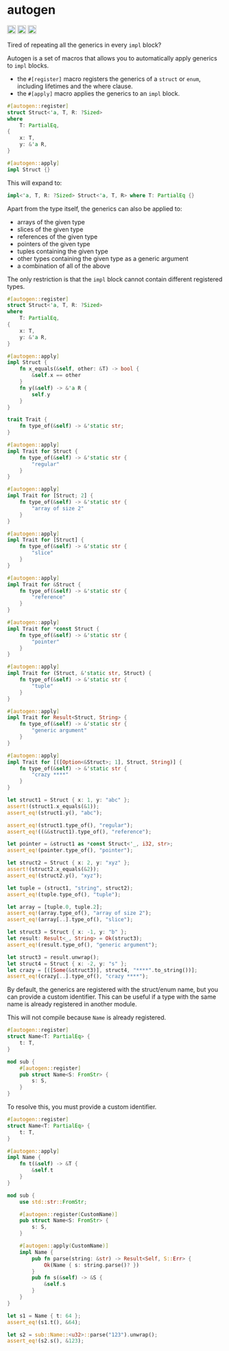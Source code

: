 autogen
======

[<img alt="github" src="https://img.shields.io/badge/github-pstroka/autogen-8da0cb?style=for-the-badge&labelColor=555555&logo=github" height="20">](https://github.com/pstroka/autogen)
[<img alt="crates.io" src="https://img.shields.io/crates/v/autogen.svg?style=for-the-badge&color=fc8d62&logo=rust" height="20">](https://crates.io/crates/autogen)
[<img alt="docs.rs" src="https://img.shields.io/badge/docs.rs-autogen-66c2a5?style=for-the-badge&labelColor=555555&logo=docs.rs" height="20">](https://docs.rs/autogen)

Tired of repeating all the generics in every `impl` block?

Autogen is a set of macros that allows you to automatically apply generics to `impl` blocks.
- the `#[register]` macro registers the generics of a `struct` or `enum`, including lifetimes and
the where clause.
- the `#[apply]` macro applies the generics to an `impl` block.
```rust
#[autogen::register]
struct Struct<'a, T, R: ?Sized>
where
    T: PartialEq,
{
    x: T,
    y: &'a R,
}

#[autogen::apply]
impl Struct {}
```
This will expand to:
```rust ignore
impl<'a, T, R: ?Sized> Struct<'a, T, R> where T: PartialEq {}
```
Apart from the type itself, the generics can also be applied to:
- arrays of the given type
- slices of the given type
- references of the given type
- pointers of the given type
- tuples containing the given type
- other types containing the given type as a generic argument
- a combination of all of the above

The only restriction is that the `impl` block cannot contain different registered types.
```rust
#[autogen::register]
struct Struct<'a, T, R: ?Sized>
where
    T: PartialEq,
{
    x: T,
    y: &'a R,
}

#[autogen::apply]
impl Struct {
    fn x_equals(&self, other: &T) -> bool {
        &self.x == other
    }
    fn y(&self) -> &'a R {
        self.y
    }
}

trait Trait {
    fn type_of(&self) -> &'static str;
}

#[autogen::apply]
impl Trait for Struct {
    fn type_of(&self) -> &'static str {
        "regular"
    }
}

#[autogen::apply]
impl Trait for [Struct; 2] {
    fn type_of(&self) -> &'static str {
        "array of size 2"
    }
}

#[autogen::apply]
impl Trait for [Struct] {
    fn type_of(&self) -> &'static str {
        "slice"
    }
}

#[autogen::apply]
impl Trait for &Struct {
    fn type_of(&self) -> &'static str {
        "reference"
    }
}

#[autogen::apply]
impl Trait for *const Struct {
    fn type_of(&self) -> &'static str {
        "pointer"
    }
}

#[autogen::apply]
impl Trait for (Struct, &'static str, Struct) {
    fn type_of(&self) -> &'static str {
        "tuple"
    }
}

#[autogen::apply]
impl Trait for Result<Struct, String> {
    fn type_of(&self) -> &'static str {
        "generic argument"
    }
}

#[autogen::apply]
impl Trait for [([Option<&Struct>; 1], Struct, String)] {
    fn type_of(&self) -> &'static str {
        "crazy ****"
    }
}

let struct1 = Struct { x: 1, y: "abc" };
assert!(struct1.x_equals(&1));
assert_eq!(struct1.y(), "abc");

assert_eq!(struct1.type_of(), "regular");
assert_eq!((&&struct1).type_of(), "reference");

let pointer = &struct1 as *const Struct<'_, i32, str>;
assert_eq!(pointer.type_of(), "pointer");

let struct2 = Struct { x: 2, y: "xyz" };
assert!(struct2.x_equals(&2));
assert_eq!(struct2.y(), "xyz");

let tuple = (struct1, "string", struct2);
assert_eq!(tuple.type_of(), "tuple");

let array = [tuple.0, tuple.2];
assert_eq!(array.type_of(), "array of size 2");
assert_eq!(array[..].type_of(), "slice");

let struct3 = Struct { x: -1, y: "b" };
let result: Result<_, String> = Ok(struct3);
assert_eq!(result.type_of(), "generic argument");

let struct3 = result.unwrap();
let struct4 = Struct { x: -2, y: "s" };
let crazy = [([Some(&struct3)], struct4, "****".to_string())];
assert_eq!(crazy[..].type_of(), "crazy ****");
```

By default, the generics are registered with the struct/enum name, but you can provide a
custom identifier. This can be useful if a type with the same name is already registered in
another module.

This will not compile because `Name` is already registered.
```rust compile_fail
#[autogen::register]
struct Name<T: PartialEq> {
    t: T,
}

mod sub {
    #[autogen::register]
    pub struct Name<S: FromStr> {
        s: S,
    }
}
```

To resolve this, you must provide a custom identifier.
```rust
#[autogen::register]
struct Name<T: PartialEq> {
    t: T,
}

#[autogen::apply]
impl Name {
    fn t(&self) -> &T {
        &self.t
    }
}

mod sub {
    use std::str::FromStr;

    #[autogen::register(CustomName)]
    pub struct Name<S: FromStr> {
        s: S,
    }

    #[autogen::apply(CustomName)]
    impl Name {
        pub fn parse(string: &str) -> Result<Self, S::Err> {
            Ok(Name { s: string.parse()? })
        }
        pub fn s(&self) -> &S {
            &self.s
        }
    }
}

let s1 = Name { t: 64 };
assert_eq!(s1.t(), &64);

let s2 = sub::Name::<u32>::parse("123").unwrap();
assert_eq!(s2.s(), &123);
```
